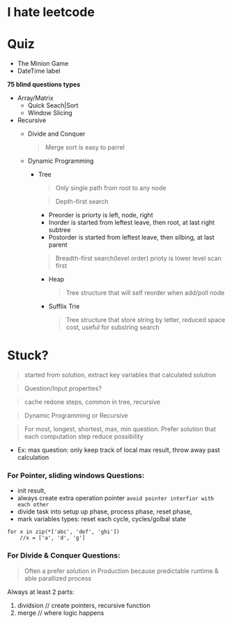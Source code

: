# I hate leetcode
# Quiz
- The Minion Game
- DateTime label

**75 blind questions types**

- Array/Matrix
  - Quick Seach|Sort
  - Window Slicing
- Recursive
  - Divide and Conquer
    > Merge sort is easy to parrel

  - Dynamic Programming
    - Tree
      > Only single path from root to any node

      > Depth-first search
        - Preorder is priorty is left, node, right
        - Inorder is started from leftest leave, then root, at last right subtree
        - Postorder is started from leftest leave, then silbing, at last parent

      > Breadth-first search(level order) prioty is lower level scan first
      - Heap
        > Tree structure that will self reorder when add/poll node
      - Sufflix Trie
        > Tree structure that store string by letter, reduced space cost, useful for substring search

# Stuck?
> started from solution, extract key variables that calculated solution

> Question/Input properties?

> cache redone steps, common in tree, recursive

> Dynamic Programming or Recursive

> For most, longest, shortest, max, min question. Prefer solution that each computation step reduce possibility

  - Ex: max question: only keep track of local max result, throw away past calculation


### For Pointer, sliding windows Questions:

- init result,
- always create extra operation pointer `avoid pointer interfior with  each other`
- divide task into setup up phase, process phase, reset phase,
- mark variables types: reset each cycle, cycles/golbal state


```
for x in zip(*['abc', 'def', 'ghi'])
    //x = ['a', 'd', 'g']
```

### For Divide & Conquer Questions:
> Often a prefer solution in Production because predictable runtime & able parallized process

Always at least 2 parts:
1. dividsion // create pointers, recursive function
2. merge // where logic happens

